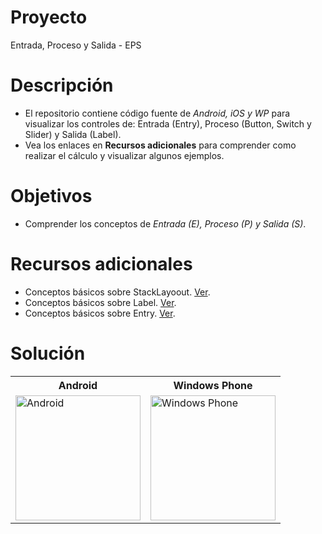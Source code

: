 # Proyecto
Entrada, Proceso y Salida - EPS

# Descripción
- El repositorio contiene código fuente de *Android, iOS y WP* para visualizar los controles de: Entrada (Entry), Proceso (Button, Switch y Slider) y Salida (Label).
- Vea los enlaces en **Recursos adicionales** para comprender como realizar el cálculo y visualizar algunos ejemplos.

# Objetivos
- Comprender los conceptos de *Entrada (E), Proceso (P) y Salida (S)*.

# Recursos adicionales
- Conceptos básicos sobre StackLayoout. [Ver](https://developer.xamarin.com/guides/xamarin-forms/user-interface/layouts/stack-layout/).
- Conceptos básicos sobre Label. [Ver](https://developer.xamarin.com/guides/xamarin-forms/user-interface/text/label/).
- Conceptos básicos sobre Entry. [Ver](https://developer.xamarin.com/guides/xamarin-forms/user-interface/text/entry/).

# Solución
<table style="width:100%">
  <tr>
    <th>Android</th>
    <th>Windows Phone</th> 
  </tr>
  <tr>
    <td><img src="https://github.com/jjcaicedob/Xamarin/tree/master/EPS/EPSAndroid.png" alt="Android" width="200"></td>
    <td><img src="https://github.com/jjcaicedob/Xamarin/tree/master/EPS/EPSWP.png" alt="Windows Phone" width="200"></td>
  </tr>
</table>
